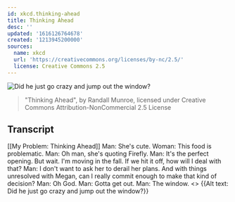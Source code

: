 ```yaml
---
id: xkcd.thinking-ahead
title: Thinking Ahead
desc: ''
updated: '1616126764678'
created: '1213945200000'
sources:
  name: xkcd
  url: 'https://creativecommons.org/licenses/by-nc/2.5/'
  license: Creative Commons 2.5
---
```

![Did he just go crazy and jump out the window?](https://imgs.xkcd.com/comics/thinking_ahead.png)
> "Thinking Ahead", by Randall Munroe, licensed under Creative Commons Attribution-NonCommercial 2.5 License

## Transcript
[[My Problem: Thinking Ahead]]
Man: She's cute.
Woman: This food is problematic.
Man: Oh man, she's quoting Firefly.
Man: It's the perfect opening. But wait. I'm moving in the fall. If we hit it off, how will I deal with that?
Man: I don't want to ask her to derail her plans. And with things unresolved with Megan, can I really commit enough to make that kind of decision?
Man: Oh God.
Man: Gotta get out.
Man: The window.
<<CRASH>>
{{Alt text: Did he just go crazy and jump out the window?}}
